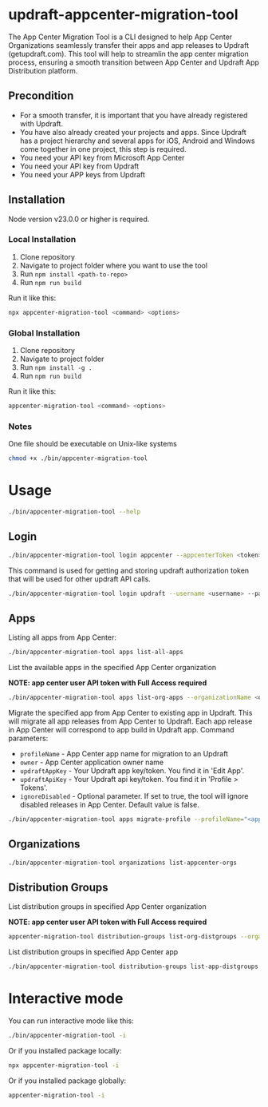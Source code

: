 # updraft-appcenter-migration-tool
The App Center Migration Tool is a CLI designed to help App Center Organizations seamlessly transfer their apps and app releases to Updraft (getupdraft.com). This tool will help to streamlin the app center migration process, ensuring a smooth transition between App Center and Updraft App Distribution platform.

## Precondition
- For a smooth transfer, it is important that you have already registered with Updraft.
- You have also already created your projects and apps. Since Updraft has a project hierarchy and several apps for iOS, Android and Windows come together in one project, this step is required.
- You need your API key from Microsoft App Center
- You need your API key from Updraft
- You need your APP keys from Updraft

## Installation

Node version v23.0.0 or higher is required.

### Local Installation

1. Clone repository
2. Navigate to project folder where you want to use the tool
3. Run `npm install <path-to-repo>`
4. Run `npm run build`

Run it like this:
```bash
npx appcenter-migration-tool <command> <options> 
```

### Global Installation

1. Clone repository
2. Navigate to project folder
3. Run `npm install -g .`
4. Run `npm run build`

Run it like this:
```bash
appcenter-migration-tool <command> <options> 
```


### Notes

One file should be executable on Unix-like systems

```bash
chmod +x ./bin/appcenter-migration-tool
```

# Usage

```bash
./bin/appcenter-migration-tool --help
```

## Login

```bash
./bin/appcenter-migration-tool login appcenter --appcenterToken <token>
```

This command is used for getting and storing updraft authorization token that will be used for other updraft API calls.
```bash
./bin/appcenter-migration-tool login updraft --username <username> --password <password>
```

## Apps

Listing all apps from App Center:
```bash
./bin/appcenter-migration-tool apps list-all-apps
```

List the available apps in the specified App Center organization

**NOTE: app center user API token with Full Access required**
```bash
./bin/appcenter-migration-tool apps list-org-apps --organizationName <organization-name>
```

Migrate the specified app from App Center to existing app in Updraft. This will migrate all app releases from App Center
to Updraft. Each app release in App Center will correspond to app build in Updraft app. Command parameters:
- `profileName` - App Center app name for migration to an Updraft
- `owner` - App Center application owner name
- `updraftAppKey` - Your Updraft app key/token. You find it in 'Edit App'.
- `updraftApiKey` - Your Updraft api key/token. You find it in 'Profile > Tokens'.
- `ignoreDisabled` - Optional parameter. If set to true, the tool will ignore disabled releases in App Center. Default value is false.

```bash
./bin/appcenter-migration-tool apps migrate-profile --profileName="<app-name>" --owner="<owner-name>" --updraftAppKey="<app-key>" --updraftApiKey="<api-key>"
```

## Organizations

```bash
./bin/appcenter-migration-tool organizations list-appcenter-orgs
```

## Distribution Groups

List distribution groups in specified App Center organization

**NOTE: app center user API token with Full Access required**
```bash
appcenter-migration-tool distribution-groups list-org-distgroups --organizationName <organization-name>
```

List distribution groups in specified App Center app

```bash
./bin/appcenter-migration-tool distribution-groups list-app-distgroups --appName <app-name> --organizationName <organization-name>
```

# Interactive mode

You can run interactive mode like this:

```bash
./bin/appcenter-migration-tool -i
```

Or if you installed package locally:

```bash
npx appcenter-migration-tool -i
```

Or if you installed package globally:

```bash
appcenter-migration-tool -i
```
